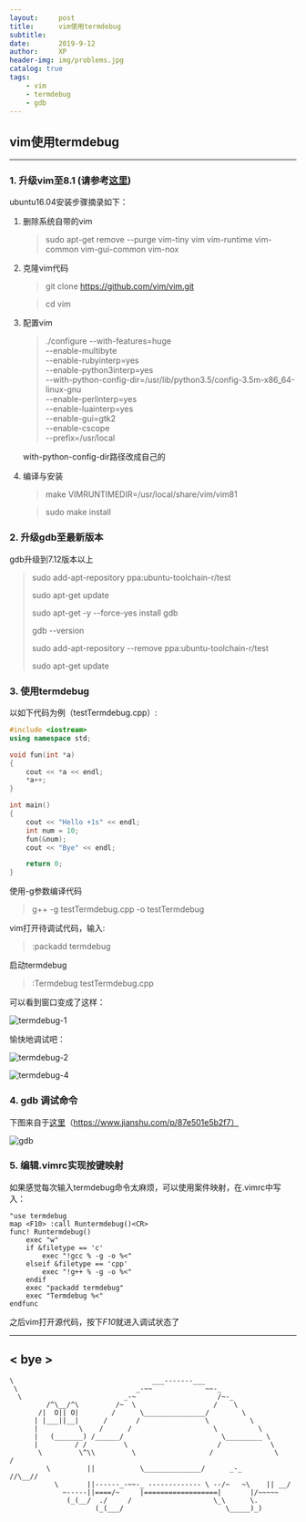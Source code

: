 ```yaml
---
layout:     post
title:      vim使用termdebug
subtitle:   
date:       2019-9-12
author:     XP
header-img: img/problems.jpg
catalog: true
tags:
    - vim
    - termdebug
    - gdb
---
```


## vim使用termdebug ##
----

### 1. 升级vim至8.1 (请参考[这里](https://www.cnblogs.com/JoiT/p/build_from_source_for_linux_vim.html))
   
   ubuntu16.04安装步骤摘录如下：
   1. 删除系统自带的vim
        
        >sudo apt-get remove --purge  vim-tiny vim vim-runtime  vim-common vim-gui-common vim-nox
        
   2. 克隆vim代码
        >git clone https://github.com/vim/vim.git

        >cd vim  

   3. 配置vim
        
        >./configure --with-features=huge \
        --enable-multibyte \
        --enable-rubyinterp=yes \
        --enable-python3interp=yes \
        --with-python-config-dir=/usr/lib/python3.5/config-3.5m-x86_64-linux-gnu \
        --enable-perlinterp=yes \
        --enable-luainterp=yes \
        --enable-gui=gtk2 \
        --enable-cscope \
        --prefix=/usr/local
           

        with-python-config-dir路径改成自己的

   4. 编译与安装
        
        >make VIMRUNTIMEDIR=/usr/local/share/vim/vim81
        
        >sudo make install
        

### 2. 升级gdb至最新版本 

gdb升级到7.12版本以上
    
>sudo add-apt-repository ppa:ubuntu-toolchain-r/test
>    
>sudo apt-get update
>
>sudo apt-get -y --force-yes install gdb
>      
>gdb --version
>        
>sudo add-apt-repository --remove ppa:ubuntu-toolchain-r/test
>      
> sudo apt-get update


### 3. 使用termdebug 

以如下代码为例（testTermdebug.cpp）:
```cpp
#include <iostream>
using namespace std;

void fun(int *a)
{
    cout << *a << endl;
    *a++;
}

int main()
{
    cout << "Hello +1s" << endl;
    int num = 10;
    fun(&num);
    cout << "Bye" << endl;

    return 0;
}

```

使用-g参数编译代码

>g++ -g testTermdebug.cpp -o testTermdebug

vim打开待调试代码，输入:

>:packadd termdebug

启动termdebug

>:Termdebug testTermdebug.cpp

可以看到窗口变成了这样：

![termdebug-1](https://raw.githubusercontent.com/PanXie/PanXie.github.io/master/img/termdebug-1.png)

愉快地调试吧：

![termdebug-2](https://raw.githubusercontent.com/PanXie/PanXie.github.io/master/img/termdebug-2.png)

![termdebug-4](https://raw.githubusercontent.com/PanXie/PanXie.github.io/master/img/termdebug-4.png)

### 4. gdb 调试命令
下图来自于[这里](https://www.jianshu.com/p/87e501e5b2f7)（https://www.jianshu.com/p/87e501e5b2f7）

![gdb](https://raw.githubusercontent.com/PanXie/PanXie.github.io/master/img/gdb.png)

### 5. 编辑.vimrc实现按键映射

如果感觉每次输入termdebug命令太麻烦，可以使用案件映射，在.vimrc中写入：

```
"use termdebug
map <F10> :call Runtermdebug()<CR>
func! Runtermdebug()
    exec "w"
    if &filetype == 'c'
        exec "!gcc % -g -o %<"
    elseif &filetype == 'cpp'
        exec "!g++ % -g -o %<"
    endif
    exec "packadd termdebug"
    exec "Termdebug %<"
endfunc
```

之后vim打开源代码，按下*F10*就进入调试状态了

 _____
< bye >
 -----
    \                                  ___-------___
     \                             _-~~             ~~-_
      \                         _-~                    /~-_
             /^\__/^\         /~  \                   /    \
           /|  O|| O|        /      \_______________/        \
          | |___||__|      /       /                \          \
          |          \    /      /                    \          \
          |   (_______) /______/                        \_________ \
          |         / /         \                      /            \
           \         \^\\         \                  /               \     /
             \         ||           \______________/      _-_       //\__//
               \       ||------_-~~-_ ------------- \ --/~   ~\    || __/
                 ~-----||====/~     |==================|       |/~~~~~
                  (_(__/  ./     /                    \_\      \.
                         (_(___/                         \_____)_)
